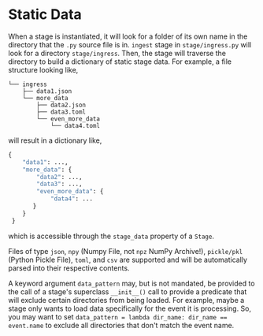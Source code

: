 # Static Data

When a stage is instantiated, it will look for a folder of its own name in the directory that the `.py` source file is in. `ingest` stage in `stage/ingress.py` will look for a directory `stage/ingress`. Then, the stage will traverse the directory to build a dictionary of static stage data. 
For example, a file structure looking like,
```
└── ingress
    ├── data1.json
    └── more_data
        ├── data2.json
        ├── data3.toml
        └── even_more_data
            └── data4.toml
```
will result in a dictionary like,
```python
{
    "data1": ...,
    "more_data": {
        "data2": ...,
        "data3": ...,
        "even_more_data": {
            "data4": ...
       }
    }
 }
```
which is accessible through the `stage_data` property of a `Stage`.

Files of type `json`, `npy` (Numpy File, not `npz` NumPy Archive!), `pickle/pkl` (Python Pickle File), `toml`, and `csv` are supported and will be automatically parsed into their respective contents.

A keyword argument `data_pattern` may, but is not mandated, be provided to the call of a stage's superclass `__init__()` call to provide a predicate that will exclude certain directories from being loaded. For example, maybe a stage only wants to load data specifically for the event it is processing. So, you may want to set `data_pattern = lambda dir_name: dir_name == event.name` to exclude all directories that don't match the event name. 